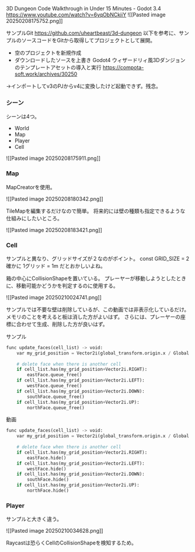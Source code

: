 3D Dungeon Code Walkthrough in Under 15 Minutes - Godot 3.4
https://www.youtube.com/watch?v=6yqObNCkiiY
![[Pasted image 20250208175752.png]]

サンプルGit
https://github.com/uheartbeast/3d-dungeon
以下を参考に、サンプルのソースコードをGitから取得してプロジェクトとして展開。
- 空のプロジェクトを新規作成
- ダウンロードしたソースを上書き
Godot4 ウィザードリィ風3Dダンジョンのテンプレートアセットの導入と実行
https://compota-soft.work/archives/30250

→インポートしてv3のPJからv4に変換したけど起動できず。残念。

### シーン

シーンは4つ。
- World
- Map
- Player
- Cell

![[Pasted image 20250208175911.png]]
### Map

MapCreatorを使用。

![[Pasted image 20250208180342.png]]

TileMapを編集するだけなので簡単。
将来的には壁の種類も指定できるような仕組みにしたいところ。

![[Pasted image 20250208183421.png]]

### Cell

サンプルと異なり、グリッドサイズが２なのがポイント。
const GRID_SIZE = 2
確かに 1グリッド = 1m だとおかしいよね。

箱の中心にCollisionShapeを置いている。
プレーヤーが移動しようとしたときに、移動可能かどうかを判定するのに使用する。


![[Pasted image 20250210024741.png]]

サンプルでは不要な壁は削除しているが、この動画では非表示化しているだけ。
メモリのことを考えると板は消した方がよいはず。
さらには、プレーヤーの座標に合わせて生成、削除した方が良いはず。

サンプル
```python
func update_faces(cell_list) -> void:
	var my_grid_position = Vector2i(global_transform.origin.x / Global.GRID_SIZE, global_transform.origin.z / 1)
	
	# delete face when there is another cell
	if cell_list.has(my_grid_position+Vector2i.RIGHT):
		eastFace.queue_free()
	if cell_list.has(my_grid_position+Vector2i.LEFT):
		westFace.queue_free()
	if cell_list.has(my_grid_position+Vector2i.DOWN):
		southFace.queue_free()
	if cell_list.has(my_grid_position+Vector2i.UP):
		northFace.queue_free()
```

動画
```python
func update_faces(cell_list) -> void:
	var my_grid_position = Vector2i(global_transform.origin.x / Global.GRID_SIZE, global_transform.origin.z / 1)
	
	# delete face when there is another cell
	if cell_list.has(my_grid_position+Vector2i.RIGHT):
		eastFace.hide()
	if cell_list.has(my_grid_position+Vector2i.LEFT):
		westFace.hide()
	if cell_list.has(my_grid_position+Vector2i.DOWN):
		southFace.hide()
	if cell_list.has(my_grid_position+Vector2i.UP):
		northFace.hide()
```

### Player

サンプルと大きく違う。


![[Pasted image 20250210034628.png]]

Raycastは恐らくCellのCollisionShapeを検知するため。


